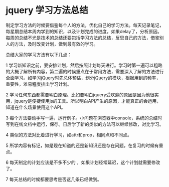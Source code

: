 # jquery 学习方法总结

制定学习方法的时候要借鉴每个人的方法，优化自己的学习方法。每天记录笔记，每星期总结本周内学到的知识，以及计划完成的进度，如果delay了，分析原因。每周的总结不光是技术的总结还要包括学习方法的总结，反思自己的方法，借鉴别人的方法，及时改变计划，做到最有效的学习。

总结大家的学习方法有以下几点：

1 学习新知识之前，要安排计划，然后按照计划每天进行。学习时第一遍可以粗略的大概了解所有内容，第二遍的时候重点在于常用方法，需要深入了解的方法进行全面学习。如学习jQuery时先总体预估，划分jQuery的模块，根据用到的频率，重要性，难易程度排出学习计划。

2 学习任何东西都需要明白原理。比如要明白jquery受欢迎的原因是因为他很实用，jquery是便捷使用js的工具。所以明白API产生的原因，才能真正的会运用，知道在什么场景使用这个API。

3 每个方法要动手写一遍，运行例子。小问题在浏览器中console，系统的总结时写到在线文档中运行，保存。日后学了新的类似的方法可以继续修改，对比学习。

4 类似的方法对比着进行学习，如attr和prop，相同点和不同点。

5 所学内容有标记，如是现在知道的还是新知识还是存在问题，在复习的时候有重点。

6 每天制定的计划应该是不多不少的 ，如果计划经常延迟，这个计划就需要修改了。

7 每天总结的时候都要思考是否这几条已经做到。
